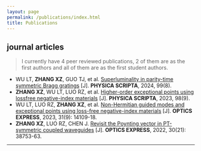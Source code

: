 ```yaml
---
layout: page
permalink: /publications/index.html
title: Publications
---
```


<!--
> (†: equal contribution, ~: corresponding author)
-->

## journal articles

> I currently have 4 peer reviewed publications, 2 of them are as the first authors and all of them are as the first student authors.

- WU LT, **ZHANG XZ**, GUO TJ, et al. [Superluminality in parity-time symmetric Bragg gratings](https://iopscience.iop.org/article/10.1088/1402-4896/ad6358) [J]. **PHYSICA SCRIPTA**, 2024, 99(8).
- **ZHANG XZ**, WU LT, LUO RZ, et al. [Higher-order exceptional points using lossfree negative-index materials](https://iopscience.iop.org/article/10.1088/1402-4896/aced27) [J]. **PHYSICA SCRIPTA**, 2023, 98(9).
- WU LT, LUO RZ, **ZHANG XZ**, et al. [Non-Hermitian guided modes and exceptional points using loss-free negative-index materials](https://opg.optica.org/oe/fulltext.cfm?uri=oe-31-9-14109&id=529094) [J]. **OPTICS EXPRESS**, 2023, 31(9): 14109-18.
- **ZHANG XZ**, LUO RZ, CHEN J. [Revisit the Poynting vector in PT-symmetric coupled waveguides](https://opg.optica.org/oe/fulltext.cfm?uri=oe-30-21-38753&id=509251) [J]. **OPTICS EXPRESS**, 2022, 30(21): 38753-63.

---